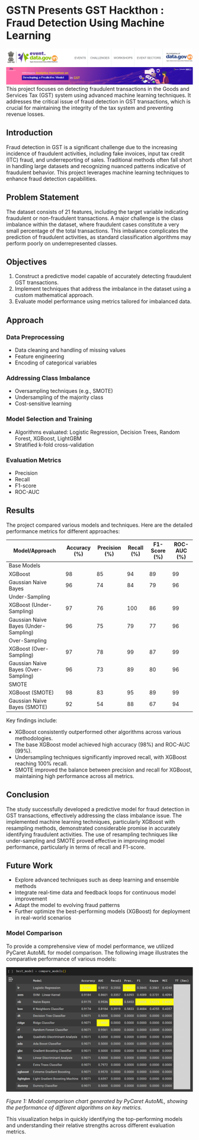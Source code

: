# GSTN Presents GST Hackthon : Fraud Detection Using Machine Learning
![Model Comparison using PyCaret AutoML](https://github.com/Aakashdeep-Srivastava/GST-Hackathon/blob/main/Images/GST.png)
This project focuses on detecting fraudulent transactions in the Goods and Services Tax (GST) system using advanced machine learning techniques. It addresses the critical issue of fraud detection in GST transactions, which is crucial for maintaining the integrity of the tax system and preventing revenue losses.

## Introduction

Fraud detection in GST is a significant challenge due to the increasing incidence of fraudulent activities, including fake invoices, input tax credit (ITC) fraud, and underreporting of sales. Traditional methods often fall short in handling large datasets and recognizing nuanced patterns indicative of fraudulent behavior. This project leverages machine learning techniques to enhance fraud detection capabilities.

## Problem Statement

The dataset consists of 21 features, including the target variable indicating fraudulent or non-fraudulent transactions. A major challenge is the class imbalance within the dataset, where fraudulent cases constitute a very small percentage of the total transactions. This imbalance complicates the prediction of fraudulent activities, as standard classification algorithms may perform poorly on underrepresented classes.

## Objectives

1. Construct a predictive model capable of accurately detecting fraudulent GST transactions.
2. Implement techniques that address the imbalance in the dataset using a custom mathematical approach.
3. Evaluate model performance using metrics tailored for imbalanced data.

## Approach

### Data Preprocessing
- Data cleaning and handling of missing values
- Feature engineering
- Encoding of categorical variables

### Addressing Class Imbalance
- Oversampling techniques (e.g., SMOTE)
- Undersampling of the majority class
- Cost-sensitive learning

### Model Selection and Training
- Algorithms evaluated: Logistic Regression, Decision Trees, Random Forest, XGBoost, LightGBM
- Stratified k-fold cross-validation

### Evaluation Metrics
- Precision
- Recall
- F1-score
- ROC-AUC

## Results

The project compared various models and techniques. Here are the detailed performance metrics for different approaches:

| Model/Approach | Accuracy (%) | Precision (%) | Recall (%) | F1-Score (%) | ROC-AUC (%) |
|----------------|--------------|---------------|------------|--------------|-------------|
| Base Models |
| XGBoost | 98 | 85 | 94 | 89 | 99 |
| Gaussian Naive Bayes | 96 | 74 | 84 | 79 | 96 |
| Under-Sampling |
| XGBoost (Under-Sampling) | 97 | 76 | 100 | 86 | 99 |
| Gaussian Naive Bayes (Under-Sampling) | 96 | 75 | 79 | 77 | 96 |
| Over-Sampling |
| XGBoost (Over-Sampling) | 97 | 78 | 99 | 87 | 99 |
| Gaussian Naive Bayes (Over-Sampling) | 96 | 73 | 89 | 80 | 96 |
| SMOTE |
| XGBoost (SMOTE) | 98 | 83 | 95 | 89 | 99 |
| Gaussian Naive Bayes (SMOTE) | 92 | 54 | 88 | 67 | 94 |

Key findings include:

- XGBoost consistently outperformed other algorithms across various methodologies.
- The base XGBoost model achieved high accuracy (98%) and ROC-AUC (99%).
- Undersampling techniques significantly improved recall, with XGBoost reaching 100% recall.
- SMOTE improved the balance between precision and recall for XGBoost, maintaining high performance across all metrics.

## Conclusion

The study successfully developed a predictive model for fraud detection in GST transactions, effectively addressing the class imbalance issue. The implemented machine learning techniques, particularly XGBoost with resampling methods, demonstrated considerable promise in accurately identifying fraudulent activities. The use of resampling techniques like under-sampling and SMOTE proved effective in improving model performance, particularly in terms of recall and F1-score.

## Future Work

- Explore advanced techniques such as deep learning and ensemble methods
- Integrate real-time data and feedback loops for continuous model improvement
- Adapt the model to evolving fraud patterns
- Further optimize the best-performing models (XGBoost) for deployment in real-world scenarios

### Model Comparison

To provide a comprehensive view of model performance, we utilized PyCaret AutoML for model comparison. The following image illustrates the comparative performance of various models:

![Model Comparison using PyCaret AutoML](https://github.com/Aakashdeep-Srivastava/GST-Hackathon/blob/main/Images/Model%20Comparison.png)

*Figure 1: Model comparison chart generated by PyCaret AutoML, showing the performance of different algorithms on key metrics.*

This visualization helps in quickly identifying the top-performing models and understanding their relative strengths across different evaluation metrics.
